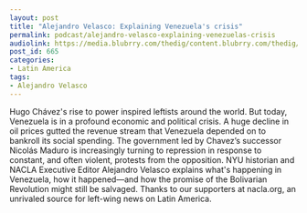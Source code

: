 ```yaml
---
layout: post
title: "Alejandro Velasco: Explaining Venezuela's crisis"
permalink: podcast/alejandro-velasco-explaining-venezuelas-crisis
audiolink: https://media.blubrry.com/thedig/content.blubrry.com/thedig/The_Dig_-_EP_36_-_Velasco.mp3
post_id: 665
categories: 
- Latin America
tags: 
- Alejandro Velasco
---
```


Hugo Chávez's rise to power inspired leftists around the world. But today, Venezuela is in a profound economic and political crisis. A huge decline in oil prices gutted the revenue stream that Venezuela depended on to bankroll its social spending. The government led by Chavez’s successor Nicolás Maduro is increasingly turning to repression in response to constant, and often violent, protests from the opposition. NYU historian and NACLA Executive Editor Alejandro Velasco explains what's happening in Venezuela, how it happened—and how the promise of the Bolivarian Revolution might still be salvaged. Thanks to our supporters at nacla.org, an unrivaled source for left-wing news on Latin America.